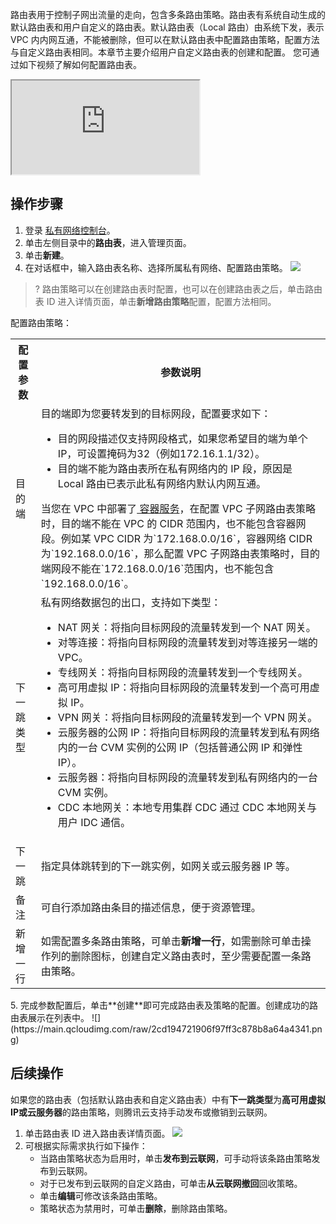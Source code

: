路由表用于控制子网出流量的走向，包含多条路由策略。路由表有系统自动生成的默认路由表和用户自定义的路由表。默认路由表（Local 路由）由系统下发，表示 VPC 内内网互通，不能被删除，但可以在默认路由表中配置路由策略，配置方法与自定义路由表相同。本章节主要介绍用户自定义路由表的创建和配置。
您可通过如下视频了解如何配置路由表。
<div class="doc-video-mod"><iframe src="https://cloud.tencent.com/edu/learning/quick-play/2355-35412?source=gw.doc.media&withPoster=1&notip=1"></iframe></div>

## 操作步骤
1. 登录 [私有网络控制台](https://console.cloud.tencent.com/vpc)。
2. 单击左侧目录中的**路由表**，进入管理页面。
3. 单击**新建**。
4. 在对话框中，输入路由表名称、选择所属私有网络、配置路由策略。
![](https://qcloudimg.tencent-cloud.cn/raw/ecea6cee0c0e8e8b433a0503a293b681.png)
>? 路由策略可以在创建路由表时配置，也可以在创建路由表之后，单击路由表 ID 进入详情页面，单击**新增路由策略**配置，配置方法相同。
>
配置路由策略[](id:routeParam)：
<table>
<tbody>
<tr>
<th>配置参数</th>
<th>参数说明</th>
</tr>
<tr>
<td>目的端</td>
<td>目的端即为您要转发到的目标网段，配置要求如下：
<ul>
<li>目的网段描述仅支持网段格式，如果您希望目的端为单个 IP，可设置掩码为32（例如172.16.1.1/32）。</li>
<li>目的端不能为路由表所在私有网络内的 IP 段，原因是 Local 路由已表示此私有网络内默认内网互通。</li>
</ul>
<dx-alert infotype="explain" title="">
当您在 VPC 中部署了<a href="https://cloud.tencent.com/document/product/457/6759"> 容器服务</a>，在配置 VPC 子网路由表策略时，目的端不能在 VPC 的 CIDR 范围内，也不能包含容器网段。例如某 VPC CIDR 为`172.168.0.0/16`，容器网络 CIDR 为`192.168.0.0/16`，那么配置 VPC 子网路由表策略时，目的端网段不能在`172.168.0.0/16`范围内，也不能包含`192.168.0.0/16`。
</dx-alert>
</td>
</tr>
<tr>
<td>下一跳类型</td><td>私有网络数据包的出口，支持如下类型：
<ul>
<li> NAT 网关：将指向目标网段的流量转发到一个 NAT 网关。</li>
<li>对等连接：将指向目标网段的流量转发到对等连接另一端的 VPC。</li>
<li>专线网关：将指向目标网段的流量转发到一个专线网关。</li>
<li>高可用虚拟 IP：将指向目标网段的流量转发到一个高可用虚拟 IP。</li>
<li>VPN 网关：将指向目标网段的流量转发到一个 VPN 网关。</li>
<li>云服务器的公网 IP：将指向目标网段的流量转发到私有网络内的一台 CVM 实例的公网 IP（包括普通公网 IP 和弹性 IP）。</li>
<li>云服务器：将指向目标网段的流量转发到私有网络内的一台 CVM 实例。</li>
<li>CDC 本地网关：本地专用集群 CDC 通过 CDC 本地网关与用户 IDC 通信。</li>
</ul>
</td>
</tr>
<tr>
<td>下一跳</td><td>指定具体跳转到的下一跳实例，如网关或云服务器 IP 等。</td>
</tr>
<tr>
<td>备注</td>
<td>可自行添加路由条目的描述信息，便于资源管理。</td>
</tr>
<tr>
<td>新增一行</td>
<td>如需配置多条路由策略，可单击<b>新增一行</b>，如需删除可单击操作列的删除图标，创建自定义路由表时，至少需要配置一条路由策略。</td>
</tr>
</tbody>
</table>
5. 完成参数配置后，单击**创建**即可完成路由表及策略的配置。创建成功的路由表展示在列表中。
![](https://main.qcloudimg.com/raw/2cd194721906f97ff3c878b8a64a4341.png)

## 后续操作
如果您的路由表（包括默认路由表和自定义路由表）中有**下一跳类型**为**高可用虚拟 IP或云服务器**的路由策略，则腾讯云支持手动发布或撤销到云联网。
1. 单击路由表 ID 进入路由表详情页面。
![](https://qcloudimg.tencent-cloud.cn/raw/af3cfc502750b33ce482c50afaec1890.png)
2. 可根据实际需求执行如下操作：
    + 当路由策略状态为启用时，单击**发布到云联网**，可手动将该条路由策略发布到云联网。
    + 对于已发布到云联网的自定义路由，可单击**从云联网撤回**回收策略。
    + 单击**编辑**可修改该条路由策略。
    + 策略状态为禁用时，可单击**删除**，删除路由策略。
